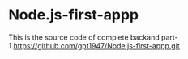 # Node.js-first-appp
This is the source code of complete backand part-1.https://github.com/gpt1947/Node.js-first-appp.git
